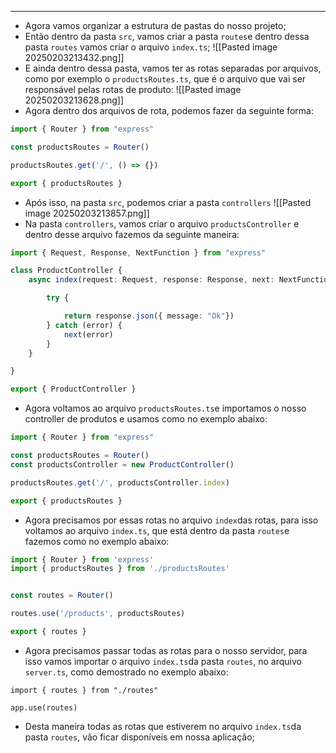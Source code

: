 ____
- Agora vamos organizar a estrutura de pastas do nosso projeto;
- Então dentro da pasta `src`, vamos criar a pasta `routes`e dentro dessa pasta `routes` vamos criar o arquivo `index.ts`;
![[Pasted image 20250203213432.png]]
- E ainda dentro dessa pasta, vamos ter as rotas separadas por arquivos, como por exemplo o `productsRoutes.ts`, que é o arquivo que vai ser responsável pelas rotas de produto:
![[Pasted image 20250203213628.png]]
- Agora dentro dos arquivos de rota, podemos fazer da seguinte forma:
```ts
import { Router } from "express"

const productsRoutes = Router()

productsRoutes.get('/', () => {})

export { productsRoutes }
```
- Após isso, na pasta `src`, podemos criar a pasta `controllers`
![[Pasted image 20250203213857.png]]
- Na pasta `controllers`, vamos criar o arquivo `productsController` e dentro desse arquivo fazemos da seguinte maneira:
```ts
import { Request, Response, NextFunction } from "express"

class ProductController {
	async index(request: Request, response: Response, next: NextFunction) {

		try {

			return response.json({ message: "Ok"})
		} catch (error) {
			next(error)
		}
	}

}

export { ProductController }
```
- Agora voltamos ao arquivo `productsRoutes.ts`e importamos o nosso controller de produtos e usamos como no exemplo abaixo:
```ts
import { Router } from "express"

const productsRoutes = Router()
const productsController = new ProductController()

productsRoutes.get('/', productsController.index)

export { productsRoutes }
```
- Agora precisamos por essas rotas no arquivo `index`das rotas, para isso voltamos ao arquivo `index.ts`, que está dentro da pasta `routes`e fazemos como no exemplo abaixo:
```ts
import { Router } from 'express'
import { productsRoutes } from './productsRoutes'


const routes = Router()

routes.use('/products', productsRoutes)

export { routes }
```
- Agora precisamos passar todas as rotas para o nosso servidor, para isso vamos importar o arquivo `index.ts`da pasta `routes`, no arquivo `server.ts`, como demostrado no exemplo abaixo:
```Ts
import { routes } from "./routes"

app.use(routes)
```
- Desta maneira todas as rotas que estiverem no arquivo `index.ts`da pasta `routes`, vão ficar disponíveis em nossa aplicação;
